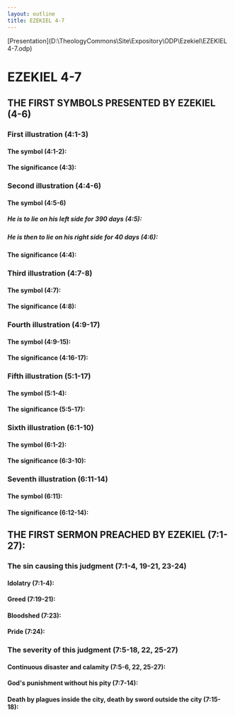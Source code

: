 ```yaml
---
layout: outline
title: EZEKIEL 4-7
---
```

[Presentation](D:\TheologyCommons\Site\Expository\ODP\Ezekiel\EZEKIEL 4-7.odp)
# EZEKIEL 4-7 
## THE FIRST SYMBOLS PRESENTED BY EZEKIEL (4-6) 
###  First illustration (4:1-3) 
####  The symbol (4:1-2): 
####  The significance (4:3): 
###  Second illustration (4:4-6) 
####  The symbol (4:5-6) 
#####  He is to lie on his left side for 390 days (4:5): 
#####  He is then to lie on his right side for 40 days (4:6): 
####  The significance (4:4): 
###  Third illustration (4:7-8) 
####  The symbol (4:7): 
####  The significance (4:8): 
###  Fourth illustration (4:9-17) 
####  The symbol (4:9-15): 
####  The significance (4:16-17): 
###  Fifth illustration (5:1-17) 
####  The symbol (5:1-4): 
####  The significance (5:5-17): 
###  Sixth illustration (6:1-10) 
####  The symbol (6:1-2): 
####  The significance (6:3-10): 
###  Seventh illustration (6:11-14) 
####  The symbol (6:11): 
####  The significance (6:12-14): 
## THE FIRST SERMON PREACHED BY EZEKIEL (7:1-27): 
###  The sin causing this judgment (7:1-4, 19-21, 23-24) 
####  Idolatry (7:1-4): 
####  Greed (7:19-21): 
####  Bloodshed (7:23): 
####  Pride (7:24): 
###  The severity of this judgment (7:5-18, 22, 25-27) 
####  Continuous disaster and calamity (7:5-6, 22, 25-27): 
####  God\'s punishment without his pity (7:7-14): 
####  Death by plagues inside the city, death by sword outside the city (7:15-18): 
